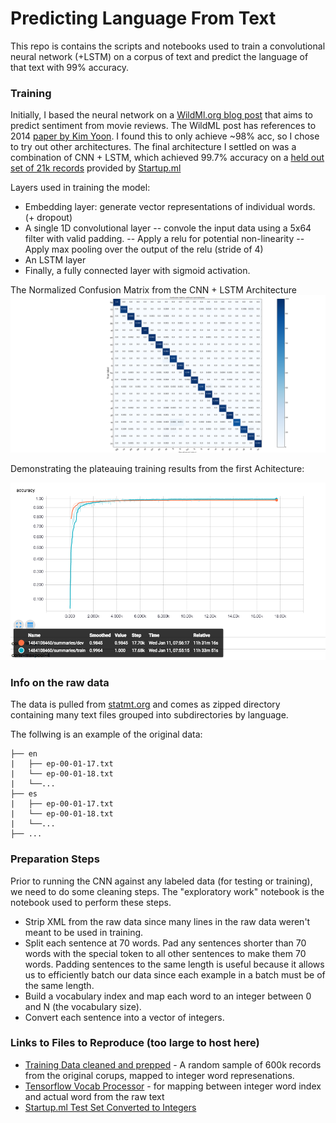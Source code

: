 # Predicting Language From Text
This repo is contains the scripts and notebooks used to train a convolutional neural network (+LSTM) on a corpus of text and predict the language of that text with 99% accuracy. 

### Training
Initially, I based the neural network on a [WildMl.org blog post](https://github.com/dennybritz/cnn-text-classification-tf) that aims to predict sentiment from movie reviews. The WildML post has references to 2014 [paper by Kim Yoon](https://arxiv.org/abs/1408.5882). I found this to only achieve ~98% acc, so I chose to try out other architectures. The final architecture I settled on was a combination of CNN + LSTM, which achieved 99.7% accuracy on a [held out set of 21k records](https://storage.googleapis.com/google-code-archive-downloads/v2/code.google.com/language-detection/europarl-test.zip) provided by [Startup.ml](https://startup.ml/challenge)

Layers used in training the model: 
- Embedding layer: generate vector representations of individual words. (+ dropout)
- A single 1D convolutional layer
-- convole the input data using a 5x64 filter with valid padding. 
-- Apply a relu for potential non-linearity
-- Apply max pooling over the output of the relu (stride of 4)
- An LSTM layer
- Finally, a fully connected layer with sigmoid activation. 

The Normalized Confusion Matrix from the CNN + LSTM Architecture
![](misc/conf_matrix.png?raw=true)

 Demonstrating the plateauing training results from the first Achitecture: 

![](misc/first_cnn.png?raw=true)


### Info on the raw data
The data is pulled from [statmt.org](http://www.statmt.org/europarl/) and comes as zipped directory containing many text files grouped into subdirectories by language. 

The follwing is an example of the original data:
```
├── en
|   ├── ep-00-01-17.txt
|   └── ep-00-01-18.txt
|   └──...
├── es
|   ├── ep-00-01-17.txt
|   └── ep-00-01-18.txt
|   └──...
├── ...
```


### Preparation Steps

Prior to running the CNN against any labeled data (for testing or training), we need to do some cleaning steps. The "exploratory work" notebook is the notebook used to perform these steps. 

- Strip XML from the raw data since many lines in the raw data weren't meant to be used in training. 
- Split each sentence at 70 words. Pad any sentences shorter than 70 words with the special <PAD> token to all other sentences to make them 70 words. Padding sentences to the same length is useful because it allows us to efficiently batch our data since each example in a batch must be of the same length.
- Build a vocabulary index and map each word to an integer between 0 and N (the vocabulary size).
- Convert each sentence into a vector of integers.



### Links to Files to Reproduce (too large to host here)
- [Training Data cleaned and prepped](https://s3.amazonaws.com/predict-lang/mapped_data_0.zip) - A random sample of 600k records from the original corups, mapped to integer word represenations. 
- [Tensorflow Vocab Processor](https://s3.amazonaws.com/predict-lang/20160113.vocab) - for mapping between integer word index and actual word from the raw text
- [Startup.ml Test Set Converted to Integers](https://s3.amazonaws.com/predict-lang/startup_test_set.pkl)

